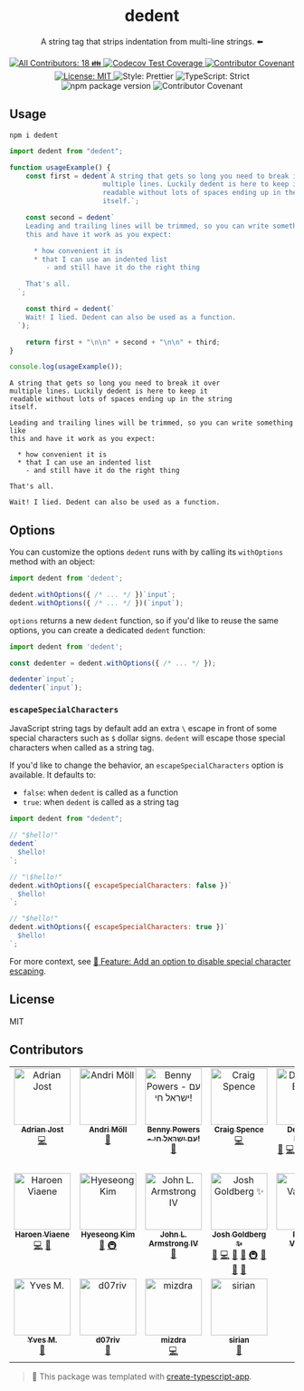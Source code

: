 <h1 align="center">dedent</h1>

<p align="center">A string tag that strips indentation from multi-line strings. ⬅️</p>

<p align="center">
	<a href="#contributors" target="_blank">
<!-- prettier-ignore-start -->
<!-- ALL-CONTRIBUTORS-BADGE:START - Do not remove or modify this section -->
<img alt="All Contributors: 18 👪" src="https://img.shields.io/badge/all_contributors-18_👪-21bb42.svg" />
<!-- ALL-CONTRIBUTORS-BADGE:END -->
<!-- prettier-ignore-end -->
</a>
	<a href="https://codecov.io/gh/dmnd/dedent" target="_blank">
		<img alt="Codecov Test Coverage" src="https://codecov.io/gh/dmnd/dedent/branch/main/graph/badge.svg"/>
	</a>
	<a href="https://github.com/dmnd/dedent/blob/main/.github/CODE_OF_CONDUCT.md" target="_blank">
		<img alt="Contributor Covenant" src="https://img.shields.io/badge/code_of_conduct-enforced-21bb42" />
	</a>
	<a href="https://github.com/dmnd/dedent/blob/main/LICENSE.md" target="_blank">
		<img alt="License: MIT" src="https://img.shields.io/github/license/dmnd/dedent?color=21bb42">
	</a>
	<img alt="Style: Prettier" src="https://img.shields.io/badge/style-prettier-21bb42.svg" />
	<img alt="TypeScript: Strict" src="https://img.shields.io/badge/typescript-strict-21bb42.svg" />
	<img alt="npm package version" src="https://img.shields.io/npm/v/dedent?color=21bb42" />
	<img alt="Contributor Covenant" src="https://img.shields.io/badge/code_of_conduct-enforced-21bb42" />
</p>

## Usage

```shell
npm i dedent
```

```js
import dedent from "dedent";

function usageExample() {
	const first = dedent`A string that gets so long you need to break it over
                       multiple lines. Luckily dedent is here to keep it
                       readable without lots of spaces ending up in the string
                       itself.`;

	const second = dedent`
    Leading and trailing lines will be trimmed, so you can write something like
    this and have it work as you expect:

      * how convenient it is
      * that I can use an indented list
         - and still have it do the right thing

    That's all.
  `;

	const third = dedent(`
    Wait! I lied. Dedent can also be used as a function.
  `);

	return first + "\n\n" + second + "\n\n" + third;
}

console.log(usageExample());
```

```plaintext
A string that gets so long you need to break it over
multiple lines. Luckily dedent is here to keep it
readable without lots of spaces ending up in the string
itself.

Leading and trailing lines will be trimmed, so you can write something like
this and have it work as you expect:

  * how convenient it is
  * that I can use an indented list
    - and still have it do the right thing

That's all.

Wait! I lied. Dedent can also be used as a function.
```

## Options

You can customize the options `dedent` runs with by calling its `withOptions` method with an object:

<!-- prettier-ignore -->
```js
import dedent from 'dedent';

dedent.withOptions({ /* ... */ })`input`;
dedent.withOptions({ /* ... */ })(`input`);
```

`options` returns a new `dedent` function, so if you'd like to reuse the same options, you can create a dedicated `dedent` function:

<!-- prettier-ignore -->
```js
import dedent from 'dedent';

const dedenter = dedent.withOptions({ /* ... */ });

dedenter`input`;
dedenter(`input`);
```

### `escapeSpecialCharacters`

JavaScript string tags by default add an extra `\` escape in front of some special characters such as `$` dollar signs.
`dedent` will escape those special characters when called as a string tag.

If you'd like to change the behavior, an `escapeSpecialCharacters` option is available.
It defaults to:

- `false`: when `dedent` is called as a function
- `true`: when `dedent` is called as a string tag

```js
import dedent from "dedent";

// "$hello!"
dedent`
  $hello!
`;

// "\$hello!"
dedent.withOptions({ escapeSpecialCharacters: false })`
  $hello!
`;

// "$hello!"
dedent.withOptions({ escapeSpecialCharacters: true })`
  $hello!
`;
```

For more context, see [🚀 Feature: Add an option to disable special character escaping](https://github.com/dmnd/dedent/issues/63).

## License

MIT

## Contributors

<!-- spellchecker: disable -->
<!-- ALL-CONTRIBUTORS-LIST:START - Do not remove or modify this section -->
<!-- prettier-ignore-start -->
<!-- markdownlint-disable -->
<table>
  <tbody>
    <tr>
      <td align="center" valign="top" width="14.28%"><a href="https://adrianjost.dev/"><img src="https://avatars.githubusercontent.com/u/22987140?v=4?s=100" width="100px;" alt="Adrian Jost"/><br /><sub><b>Adrian Jost</b></sub></a><br /><a href="https://github.com/dmnd/dedent/commits?author=adrianjost" title="Code">💻</a></td>
      <td align="center" valign="top" width="14.28%"><a href="https://m811.com/"><img src="https://avatars.githubusercontent.com/u/156837?v=4?s=100" width="100px;" alt="Andri Möll"/><br /><sub><b>Andri Möll</b></sub></a><br /><a href="https://github.com/dmnd/dedent/issues?q=author%3Amoll" title="Bug reports">🐛</a></td>
      <td align="center" valign="top" width="14.28%"><a href="https://bennypowers.dev/"><img src="https://avatars.githubusercontent.com/u/1466420?v=4?s=100" width="100px;" alt="Benny Powers - עם ישראל חי!"/><br /><sub><b>Benny Powers - עם ישראל חי!</b></sub></a><br /><a href="#tool-bennypowers" title="Tools">🔧</a></td>
      <td align="center" valign="top" width="14.28%"><a href="https://github.com/phenomnomnominal"><img src="https://avatars.githubusercontent.com/u/1086286?v=4?s=100" width="100px;" alt="Craig Spence"/><br /><sub><b>Craig Spence</b></sub></a><br /><a href="https://github.com/dmnd/dedent/commits?author=phenomnomnominal" title="Code">💻</a></td>
      <td align="center" valign="top" width="14.28%"><a href="https://synthesis.com/"><img src="https://avatars.githubusercontent.com/u/4427?v=4?s=100" width="100px;" alt="Desmond Brand"/><br /><sub><b>Desmond Brand</b></sub></a><br /><a href="https://github.com/dmnd/dedent/issues?q=author%3Admnd" title="Bug reports">🐛</a> <a href="https://github.com/dmnd/dedent/commits?author=dmnd" title="Code">💻</a> <a href="https://github.com/dmnd/dedent/commits?author=dmnd" title="Documentation">📖</a> <a href="#ideas-dmnd" title="Ideas, Planning, & Feedback">🤔</a> <a href="#infra-dmnd" title="Infrastructure (Hosting, Build-Tools, etc)">🚇</a> <a href="#maintenance-dmnd" title="Maintenance">🚧</a> <a href="#projectManagement-dmnd" title="Project Management">📆</a> <a href="#tool-dmnd" title="Tools">🔧</a></td>
      <td align="center" valign="top" width="14.28%"><a href="https://github.com/G-Rath"><img src="https://avatars.githubusercontent.com/u/3151613?v=4?s=100" width="100px;" alt="Gareth Jones"/><br /><sub><b>Gareth Jones</b></sub></a><br /><a href="https://github.com/dmnd/dedent/commits?author=G-Rath" title="Code">💻</a> <a href="https://github.com/dmnd/dedent/issues?q=author%3AG-Rath" title="Bug reports">🐛</a></td>
      <td align="center" valign="top" width="14.28%"><a href="https://github.com/otakustay"><img src="https://avatars.githubusercontent.com/u/639549?v=4?s=100" width="100px;" alt="Gray Zhang"/><br /><sub><b>Gray Zhang</b></sub></a><br /><a href="https://github.com/dmnd/dedent/issues?q=author%3Aotakustay" title="Bug reports">🐛</a></td>
    </tr>
    <tr>
      <td align="center" valign="top" width="14.28%"><a href="https://haroen.me/"><img src="https://avatars.githubusercontent.com/u/6270048?v=4?s=100" width="100px;" alt="Haroen Viaene"/><br /><sub><b>Haroen Viaene</b></sub></a><br /><a href="https://github.com/dmnd/dedent/commits?author=Haroenv" title="Code">💻</a> <a href="#maintenance-Haroenv" title="Maintenance">🚧</a></td>
      <td align="center" valign="top" width="14.28%"><a href="https://blog.cometkim.kr/"><img src="https://avatars.githubusercontent.com/u/9696352?v=4?s=100" width="100px;" alt="Hyeseong Kim"/><br /><sub><b>Hyeseong Kim</b></sub></a><br /><a href="#tool-cometkim" title="Tools">🔧</a> <a href="#infra-cometkim" title="Infrastructure (Hosting, Build-Tools, etc)">🚇</a></td>
      <td align="center" valign="top" width="14.28%"><a href="https://github.com/jlarmstrongiv"><img src="https://avatars.githubusercontent.com/u/20903247?v=4?s=100" width="100px;" alt="John L. Armstrong IV"/><br /><sub><b>John L. Armstrong IV</b></sub></a><br /><a href="https://github.com/dmnd/dedent/issues?q=author%3Ajlarmstrongiv" title="Bug reports">🐛</a></td>
      <td align="center" valign="top" width="14.28%"><a href="http://www.joshuakgoldberg.com/"><img src="https://avatars.githubusercontent.com/u/3335181?v=4?s=100" width="100px;" alt="Josh Goldberg ✨"/><br /><sub><b>Josh Goldberg ✨</b></sub></a><br /><a href="https://github.com/dmnd/dedent/issues?q=author%3AJoshuaKGoldberg" title="Bug reports">🐛</a> <a href="https://github.com/dmnd/dedent/commits?author=JoshuaKGoldberg" title="Code">💻</a> <a href="https://github.com/dmnd/dedent/commits?author=JoshuaKGoldberg" title="Documentation">📖</a> <a href="#ideas-JoshuaKGoldberg" title="Ideas, Planning, & Feedback">🤔</a> <a href="#infra-JoshuaKGoldberg" title="Infrastructure (Hosting, Build-Tools, etc)">🚇</a> <a href="#maintenance-JoshuaKGoldberg" title="Maintenance">🚧</a> <a href="#projectManagement-JoshuaKGoldberg" title="Project Management">📆</a> <a href="#tool-JoshuaKGoldberg" title="Tools">🔧</a></td>
      <td align="center" valign="top" width="14.28%"><a href="https://pratapvardhan.com/"><img src="https://avatars.githubusercontent.com/u/3757165?v=4?s=100" width="100px;" alt="Pratap Vardhan"/><br /><sub><b>Pratap Vardhan</b></sub></a><br /><a href="https://github.com/dmnd/dedent/commits?author=pratapvardhan" title="Code">💻</a></td>
      <td align="center" valign="top" width="14.28%"><a href="https://github.com/lydell"><img src="https://avatars.githubusercontent.com/u/2142817?v=4?s=100" width="100px;" alt="Simon Lydell"/><br /><sub><b>Simon Lydell</b></sub></a><br /><a href="https://github.com/dmnd/dedent/issues?q=author%3Alydell" title="Bug reports">🐛</a></td>
      <td align="center" valign="top" width="14.28%"><a href="https://github.com/yinm"><img src="https://avatars.githubusercontent.com/u/13295106?v=4?s=100" width="100px;" alt="Yusuke Iinuma"/><br /><sub><b>Yusuke Iinuma</b></sub></a><br /><a href="https://github.com/dmnd/dedent/commits?author=yinm" title="Code">💻</a></td>
    </tr>
    <tr>
      <td align="center" valign="top" width="14.28%"><a href="https://github.com/yvele"><img src="https://avatars.githubusercontent.com/u/4225430?v=4?s=100" width="100px;" alt="Yves M."/><br /><sub><b>Yves M.</b></sub></a><br /><a href="#tool-yvele" title="Tools">🔧</a></td>
      <td align="center" valign="top" width="14.28%"><a href="https://github.com/d07RiV"><img src="https://avatars.githubusercontent.com/u/3448203?v=4?s=100" width="100px;" alt="d07riv"/><br /><sub><b>d07riv</b></sub></a><br /><a href="https://github.com/dmnd/dedent/issues?q=author%3Ad07RiV" title="Bug reports">🐛</a></td>
      <td align="center" valign="top" width="14.28%"><a href="https://mizdra.net/"><img src="https://avatars.githubusercontent.com/u/9639995?v=4?s=100" width="100px;" alt="mizdra"/><br /><sub><b>mizdra</b></sub></a><br /><a href="https://github.com/dmnd/dedent/commits?author=mizdra" title="Code">💻</a></td>
      <td align="center" valign="top" width="14.28%"><a href="https://github.com/sirian"><img src="https://avatars.githubusercontent.com/u/897643?v=4?s=100" width="100px;" alt="sirian"/><br /><sub><b>sirian</b></sub></a><br /><a href="https://github.com/dmnd/dedent/issues?q=author%3Asirian" title="Bug reports">🐛</a></td>
    </tr>
  </tbody>
</table>

<!-- markdownlint-restore -->
<!-- prettier-ignore-end -->

<!-- ALL-CONTRIBUTORS-LIST:END -->
<!-- spellchecker: enable -->

> 💙 This package was templated with [create-typescript-app](https://github.com/JoshuaKGoldberg/create-typescript-app).
